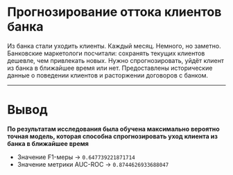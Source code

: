 # Прогнозирование оттока клиентов банка
Из банка стали уходить клиенты. Каждый месяц. Немного, но заметно. Банковские маркетологи посчитали: сохранять текущих клиентов дешевле, чем привлекать новых. Нужно спрогнозировать, уйдёт клиент из банка в ближайшее время или нет. Предоставлены исторические данные о поведении клиентов и расторжении договоров с банком.


---

# Вывод
**По результатам исследования была обучена максимально вероятно точная модель, которая способна спрогнозировать уход клиента из банка в ближайшее время**
- Значение F1-меры -> `0.647739221871714`
- Значение метрики AUC-ROC ->  `0.8744626933688047`

